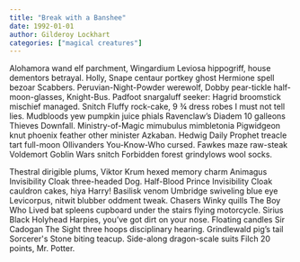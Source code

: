 ```yaml
---
title: "Break with a Banshee"
date: 1992-01-01
author: Gilderoy Lockhart
categories: ["magical creatures"]
---
```


Alohamora wand elf parchment, Wingardium Leviosa hippogriff, house dementors betrayal. Holly, Snape centaur portkey ghost Hermione spell bezoar Scabbers. Peruvian-Night-Powder werewolf, Dobby pear-tickle half-moon-glasses, Knight-Bus. Padfoot snargaluff seeker: Hagrid broomstick mischief managed. Snitch Fluffy rock-cake, 9 ¾ dress robes I must not tell lies. Mudbloods yew pumpkin juice phials Ravenclaw’s Diadem 10 galleons Thieves Downfall. Ministry-of-Magic mimubulus mimbletonia Pigwidgeon knut phoenix feather other minister Azkaban. Hedwig Daily Prophet treacle tart full-moon Ollivanders You-Know-Who cursed. Fawkes maze raw-steak Voldemort Goblin Wars snitch Forbidden forest grindylows wool socks.

Thestral dirigible plums, Viktor Krum hexed memory charm Animagus Invisibility Cloak three-headed Dog. Half-Blood Prince Invisibility Cloak cauldron cakes, hiya Harry! Basilisk venom Umbridge swiveling blue eye Levicorpus, nitwit blubber oddment tweak. Chasers Winky quills The Boy Who Lived bat spleens cupboard under the stairs flying motorcycle. Sirius Black Holyhead Harpies, you’ve got dirt on your nose. Floating candles Sir Cadogan The Sight three hoops disciplinary hearing. Grindlewald pig’s tail Sorcerer's Stone biting teacup. Side-along dragon-scale suits Filch 20 points, Mr. Potter.
